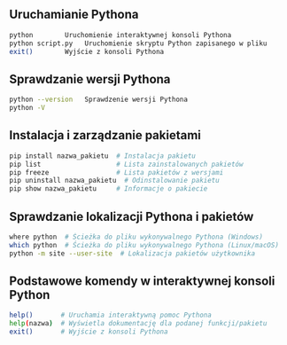 
## Uruchamianie Pythona
```bash
python        Uruchomienie interaktywnej konsoli Pythona
python script.py   Uruchomienie skryptu Python zapisanego w pliku
exit()        Wyjście z konsoli Pythona
```
## Sprawdzanie wersji Pythona
```bash
python --version   Sprawdzenie wersji Pythona
python -V
```
## Instalacja i zarządzanie pakietami
```bash
pip install nazwa_pakietu  # Instalacja pakietu
pip list                   # Lista zainstalowanych pakietów
pip freeze                 # Lista pakietów z wersjami
pip uninstall nazwa_pakietu  # Odinstalowanie pakietu
pip show nazwa_pakietu     # Informacje o pakiecie
```
## Sprawdzanie lokalizacji Pythona i pakietów
```bash
where python  # Ścieżka do pliku wykonywalnego Pythona (Windows)
which python  # Ścieżka do pliku wykonywalnego Pythona (Linux/macOS)
python -m site --user-site  # Lokalizacja pakietów użytkownika
```
## Podstawowe komendy w interaktywnej konsoli Python
```bash
help()       # Uruchamia interaktywną pomoc Pythona
help(nazwa)  # Wyświetla dokumentację dla podanej funkcji/pakietu
exit()       # Wyjście z konsoli Pythona
```
